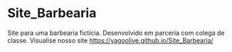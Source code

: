 # Site_Barbearia
Site para uma barbearia fictícia. Desenvolvido em parceria com colega de classe. Visualise nosso site  https://yagoolive.github.io/Site_Barbearia/


